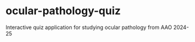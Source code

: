 # ocular-pathology-quiz
Interactive quiz application for studying ocular pathology from AAO 2024-25
